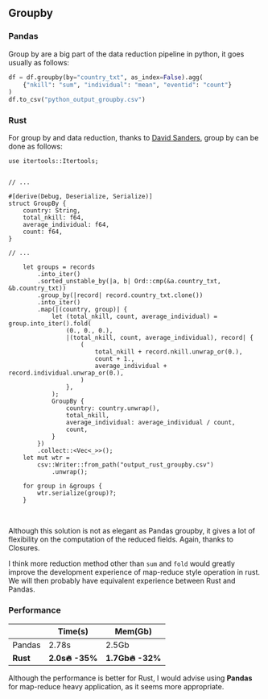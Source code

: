 ## Groupby

### Pandas

Group by are a big part of the data reduction pipeline in python, it goes usually as follows:

```python
df = df.groupby(by="country_txt", as_index=False).agg(
    {"nkill": "sum", "individual": "mean", "eventid": "count"}
)
df.to_csv("python_output_groupby.csv")
```

### Rust

For group by and data reduction, thanks to [David Sanders](https://able.bio/insideoutclub), group by can be done as follows:

```rust,noplaypen
use itertools::Itertools;


// ...

#[derive(Debug, Deserialize, Serialize)]
struct GroupBy {
    country: String,
    total_nkill: f64,
    average_individual: f64,
    count: f64,
}

// ... 

    let groups = records
        .into_iter()
        .sorted_unstable_by(|a, b| Ord::cmp(&a.country_txt, &b.country_txt))
        .group_by(|record| record.country_txt.clone())
        .into_iter()
        .map(|(country, group)| {
            let (total_nkill, count, average_individual) = group.into_iter().fold(
                (0., 0., 0.),
                |(total_nkill, count, average_individual), record| {
                    (
                        total_nkill + record.nkill.unwrap_or(0.),
                        count + 1.,
                        average_individual + record.individual.unwrap_or(0.),
                    )
                },
            );
            GroupBy {
                country: country.unwrap(),
                total_nkill,
                average_individual: average_individual / count,
                count,
            }
        })
        .collect::<Vec<_>>();
    let mut wtr =
        csv::Writer::from_path("output_rust_groupby.csv")
            .unwrap();

    for group in &groups {
        wtr.serialize(group)?;
    }
```

‌

Although this solution is not as elegant as Pandas groupby, it gives a lot of flexibility on the computation of the reduced fields. Again, thanks to Closures.

I think more reduction method other than `sum` and `fold` would greatly improve the development experience of map-reduce style operation in rust. We will then probably have equivalent experience between Rust and Pandas.

### Performance

| |Time\(s\) |Mem\(Gb\) |
| --- | --- | --- |
|Pandas |2.78s |2.5Gb |
|**Rust** |**2.0s🔥 -35%** |**1.7Gb🔥 -32%** |

Although the performance is better for Rust, I would advise using **Pandas** for map-reduce heavy application, as it seems more appropriate.
